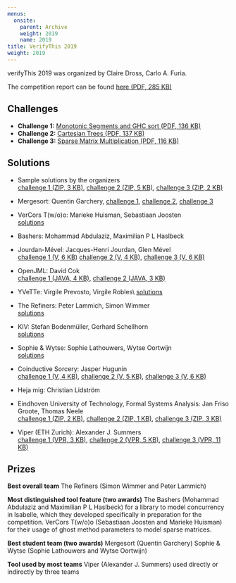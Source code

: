 ```yaml
---
menus: 
  onsite:
    parent: Archive
    weight: 2019
    name: 2019
title: VerifyThis 2019
weight: 2019
---
```


verifyThis 2019 was organized by Claire Dross, Carlo A. Furia.
<!--more-->

The competition report can be found [here (PDF, 285 KB)](solutions/Extended%20Report_VerifyThis%202019_%20A%20Program%20Verification%20Competition.pdf)

## Challenges

* **Challenge 1:** [Monotonic Segments and GHC sort (PDF, 136 KB)](challenges/ghc_sort.pdf)
* **Challenge 2:** [Cartesian Trees (PDF, 137 KB)](challenges/cartesian_trees.pdf)
* **Challenge 3:** [Sparse Matrix Multiplication (PDF, 116 KB)](challenges/sparse_matrix_multiplication.pdf)

## **Solutions**

* Sample solutions by the organizers\
  [challenge 1 (ZIP, 3 KB)](solutions/SampleSolutionsChallenge1.zip), [challenge 2 (ZIP, 5 KB)](solutions/SampleSolutionsChallenge2.zip), [challenge 3 (ZIP, 2 KB)](solutions/SampleSolutionsChallenge3.zip)

* Mergesort: Quentin Garchery, [challenge 1](solutions/T1challenge1.zip),
[challenge 2](solutions/T1challenge2.zip), [challenge 3](solutions/T1challenge3.zip)

* VerCors T(w/o)o: Marieke Huisman, Sebastiaan Joosten\
  [solutions](https://github.com/utwente-fmt/vercors/tree/master/examples/verifythis2019)

* Bashers: Mohammad Abdulaziz, Maximilian P L Haslbeck

* Jourdan-Mével: Jacques-Henri Jourdan, Glen Mével\
  [challenge 1 (V, 6 KB)](solutions/T4challenge1.v) [challenge 2 (V, 4 KB)](solutions/T4challenge2.v), [challenge 3 (V, 6 KB)](solutions/T4challenge3.v)

* OpenJML: David Cok\
  [challenge 1 (JAVA, 4 KB)](solutions/T5Challenge1A.java), [challenge 2 (JAVA, 3 KB)](solutions/T5challenge2A.java)

* YVeTTe: Virgile Prevosto, Virgile Robles\ 
  [solutions](https://github.com/vprevosto/VerifyThis2019Challenges/tree/v1.0)

* The Refiners: Peter Lammich, Simon Wimmer\
  [solutions](https://ethz.ch/content/dam/ethz/special-interest/infk/chair-program-method/pm/documents/Verify%20This/Solutions%202019/T7/T7.zip)

* KIV: Stefan Bodenmüller, Gerhard Schellhorn\
  [solutions](https://kiv.isse.de/projects/VerifyThis2019.html)

* Sophie & Wytse: Sophie Lathouwers, Wytse Oortwijn\
  [solutions](https://github.com/utwente-fmt/vercors/tree/master/examples/verifythis2019)

* Coinductive Sorcery: Jasper Hugunin\
  [challenge 1 (V, 4 KB)](solutions/T10Challenge1.v), [challenge 2 (V, 5 KB)](solutions/T10Challenge2.v), [challenge 3 (V, 6 KB)](solutions/T10Challenge3.v)

* Heja mig: Christian Lidström

* Eindhoven University of Technology, Formal Systems Analysis: Jan Friso
Groote, Thomas Neele\
	[challenge 1 (ZIP, 2 KB)](solutions/T12challenge1.zip), [challenge 2 (ZIP, 1 KB)](solutions/T12challenge2.zip), [challenge 3 (ZIP, 3 KB)](solutions/T12challenge3.zip)

* Viper (ETH Zurich): Alexander J. Summers\
  [challenge 1 (VPR, 3 KB)](solutions/T13challenge1.vpr), [challenge 2 (VPR, 5 KB)](solutions/T13challenge2.vpr), [challenge 3 (VPR, 11 KB)](solutions/T13challenge3.vpr)

## Prizes

**Best overall team**
The Refiners (Simon Wimmer and Peter Lammich)

**Most distinguished tool feature (two awards)**
The Bashers (Mohammad Abdulaziz and Maximilian P L Haslbeck) for a
library to model concurrency in Isabelle, which they developed
specifically in preparation for the competition.
VerCors T(w/o)o (Sebastiaan Joosten and Marieke Huisman) for their usage
of ghost method parameters to model sparse matrices.

**Best student team (two awards)**
Mergesort (Quentin Garchery)
Sophie & Wytse (Sophie Lathouwers and Wytse Oortwijn)

**Tool used by most teams**
Viper (Alexander J. Summers) used directly or indirectly by three teams
